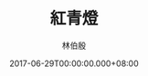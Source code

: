 ---
issue: 230
title: 紅青燈
author: 林伯殷
language: 饒平
date: 2017-06-29T00:00:00.000+08:00
topic: 抒懷
difficulty: 1
wikidata: Q98096098
wikidata_link: https://www.wikidata.org/wiki/Q98096098
author_wikidata_link: https://www.wikidata.org/wiki/Q98096277
author_wikidata: Q98096277
---
